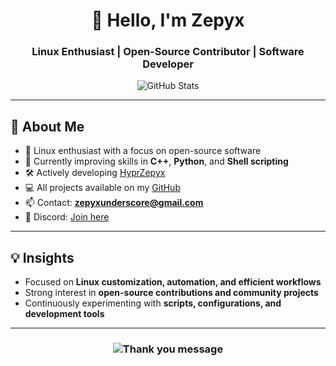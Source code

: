<h1 align="center">👋 Hello, I'm Zepyx</h1>
<h3 align="center">Linux Enthusiast | Open-Source Contributor | Software Developer</h3>
<p align="center">
  <img src="https://github-readme-stats.vercel.app/api?username=xzepyx&show_icons=true&theme=tokyonight&hide_title=true" alt="GitHub Stats" />
</p>

---

## 🔹 About Me

- 🔭 Linux enthusiast with a focus on open-source software  
- 🌱 Currently improving skills in **C++**, **Python**, and **Shell scripting**  
- 🛠️ Actively developing [HyprZepyx](https://github.com/xzepyx/HyprZepyx)  
- 💻 All projects available on my [GitHub](https://github.com/xzepyx?tab=repositories)  
- 📫 Contact: **zepyxunderscore@gmail.com**  
- 💬 Discord: [Join here](https://discord.gg/yz9CRjQscP)  

---

## 💡 Insights

- Focused on **Linux customization, automation, and efficient workflows**  
- Strong interest in **open-source contributions and community projects**  
- Continuously experimenting with **scripts, configurations, and development tools**  

---

<h3 align="center">
  <img src="https://readme-typing-svg.herokuapp.com?font=Fantasque+Sans+Mono&weight=700&size=28&pause=1000&color=0e75b6&center=true&width=600&lines=Thank+you+for+visiting!;Always+keep+learning+and+building" alt="Thank you message" />
</h3>
